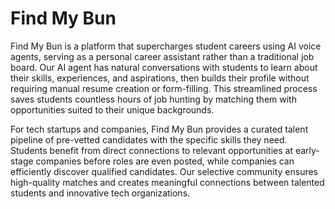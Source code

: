 # Find My Bun

Find My Bun is a platform that supercharges student careers using AI voice agents, serving as a personal career assistant rather than a traditional job board. Our AI agent has natural conversations with students to learn about their skills, experiences, and aspirations, then builds their profile without requiring manual resume creation or form-filling. This streamlined process saves students countless hours of job hunting by matching them with opportunities suited to their unique backgrounds.

For tech startups and companies, Find My Bun provides a curated talent pipeline of pre-vetted candidates with the specific skills they need. Students benefit from direct connections to relevant opportunities at early-stage companies before roles are even posted, while companies can efficiently discover qualified candidates. Our selective community ensures high-quality matches and creates meaningful connections between talented students and innovative tech organizations.

